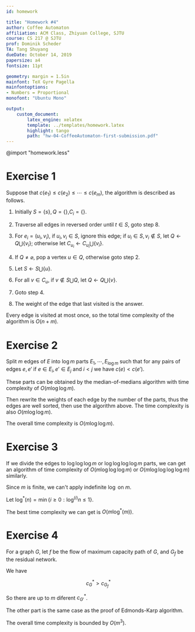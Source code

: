 ```yaml
---
id: homework

title: "Homework #4"
author: Coffee Automaton
affiliation: ACM Class, Zhiyuan College, SJTU
course: CS 217 @ SJTU
prof: Dominik Scheder
TA: Tang Shuyang
dueDate: October 14, 2019
papersize: a4
fontsize: 11pt

geometry: margin = 1.5in
mainfont: TeX Gyre Pagella
mainfontoptions:
- Numbers = Proportional
monofont: "Ubuntu Mono"

output:
    custom_document:
        latex_engine: xelatex
        template: ../templates/homework.latex
        highlight: tango
        path: "hw-04-CoffeeAutomaton-first-submission.pdf"
---
```


@import "homework.less"

# Exercise 1

Suppose that $c(e_1)\le c(e_2)\le\cdots\le c(e_m)$, the algorithm is described as follows.

1. Initially $S=\{s\},Q=\{\}$,$C_i=\{\}$.

2. Traverse all edges in reversed order until $t\in S$, goto step 8.
   
3. For $e_i=(u_i,v_i)$, if $u_i,v_i\in S$, ignore this edge; if $u_i\in S,v_i\notin S$, let $Q\leftarrow Q\bigcup\{v_i\}$; otherwise let $C_{u_i}\leftarrow C_{u_i}\bigcup\{v_i\}$.

4. If $Q\neq \varnothing$, pop a vertex $u\in Q$, otherwise goto step 2.
   
5. Let $S\leftarrow S\bigcup\{u\}$.
   
6. For all $v\in C_u$, if $v\notin S\bigcup Q$, let $Q\leftarrow Q\bigcup\{v\}$.

7. Goto step 4.

8. The weight of the edge that last visited is the answer.

Every edge is visited at most once, so the total time complexity of the algorithm is $O(n+m)$.

# Exercise 2

Split $m$ edges of $E$ into $\log m$ parts $E_1,\cdots,E_{\log m}$ such that for any pairs of edges $e,e'$ if $e\in E_i,e'\in E_j$ and $i<j$ we have $c(e)<c(e')$.

These parts can be obtained by the median-of-medians algorithm with time complexity of $O(m\log\log m)$.

Then rewrite the weights of each edge by the number of the parts, thus the edges are well sorted, then use the algorithm above. The time complexity is also $O(m\log\log m)$.

The overall time complexity is $O(m\log\log m)$.

# Exercise 3

If we divide the edges to $\log\log\log m$ or $\log\log\log\log m$ parts, we can get an algorithm of time complexity of $O(m\log\log\log m)$ or $O(m\log\log\log\log m)$ similarly.

Since $m$ is finite, we can't apply indefinite $\log$ on $m$.

Let $\log^*(n)=\min\{i\ge 0:\log^{(i)} n\le 1\}$.

The best time complexity we can get is $O(m\log^*(m))$.

# Exercise 4

For a graph $G$, let $f$ be the flow of maximum capacity path of $G$, and $G_f$ be the 
residual network.

We have

$$c_{G}^*>c_{G_f}^*$$

So there are up to $m$ diferent $c_{G'}^*$.

The other part is the same case as the proof of Edmonds-Karp algorithm.

The overall time complexity is bounded by $O(m^3)$.
